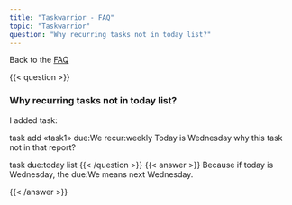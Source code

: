 ```yaml
---
title: "Taskwarrior - FAQ"
topic: "Taskwarrior"
question: "Why recurring tasks not in today list?"
---
```


Back to the [FAQ](/support/faq)

{{< question >}}
### Why recurring tasks not in today list?

I added task:

task add «task1» due:We recur:weekly
Today is Wednesday why this task not in that report?

task due:today list
{{< /question >}}
{{< answer >}}
Because if today is Wednesday, the due:We means next Wednesday.

{{< /answer >}}
